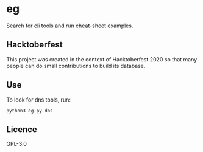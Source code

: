 # eg
Search for cli tools and run cheat-sheet examples. 

## Hacktoberfest
This project was created in the context of Hacktoberfest 2020 so that many people can do small contributions to build its database.

## Use
To look for dns tools, run:
```
python3 eg.py dns
```

## Licence
GPL-3.0
